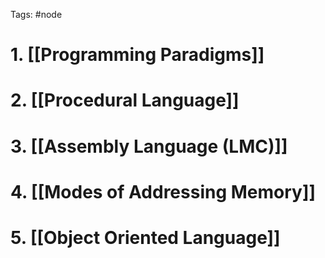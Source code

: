 Tags: #node 
# 1. [[Programming Paradigms]]
# 2. [[Procedural Language]]
# 3. [[Assembly Language (LMC)]]
# 4. [[Modes of Addressing Memory]] 
# 5. [[Object Oriented Language]]
